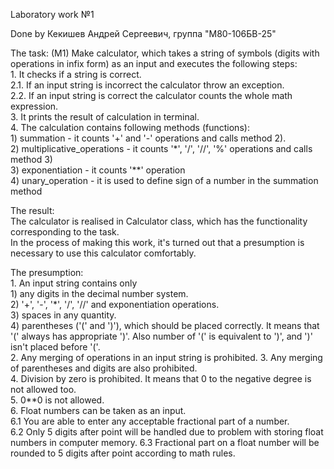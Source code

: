 Laboratory work №1                                                                                                         
                                                                                                                     
Done by Кекишев Андрей Сергеевич, группа "М80-106БВ-25"                                                                  
                                                                                                         
The task:
    (M1) Make calculator, which takes a string of symbols (digits with operations
    in infix form) as an input and executes the following steps:                                                                                            
    1. It checks if a string is correct.                                                                                                                           
    2.1. If an input string is incorrect the calculator throw an exception.                                                                                         
    2.2. If an input string is correct the calculator counts the whole math expression.                                                                             
    3. It prints the result of calculation in terminal.                                                                                                         
    4. The calculation contains following methods (functions):                                                                                                                                                                                                                                            
            1) summation - it counts '+' and '-' operations and calls method 2).                                                                                      
            2) multiplicative_operations - it counts '*', '/', '//', '%' operations and calls method 3)                                                               
            3) exponentiation - it counts '**' operation                                                                                                         
            4) unary_operation - it is used to define sign of a number in the summation method                                                                        
      
The result:                                                                                                                                                                                                                                              
    The calculator is realised in Calculator class, which has the functionality corresponding to the task.                                                          
    In the process of making this work, it's turned out that a presumption is necessary to
    use this calculator comfortably.                                                                                                         
                                                                                                            
The presumption:                                                                                                                                                                                                                                                  
    1. An input string contains only                                                                                                         
        1) any digits in the decimal number system.                                                                                                         
        2) '+', '-', '*', '/', '//' and exponentiation operations.                                                                                                         
        3) spaces in any quantity.                                                                                                         
        4) parentheses ('(' and ')'), which should be placed correctly. It means that
            '(' always has appropriate ')'. Also number of '(' is equivalent to ')', and ')'
            isn't placed before '('.                                                                                                         
    2.  Any merging of operations in an input string is prohibited.
    3. Any merging of parentheses and digits are also prohibited.                                                                                                         
    4. Division by zero is prohibited. It means that 0 to the negative degree is not allowed too.                                                                         
    5. 0**0 is not allowed.                                                                                                         
    6. Float numbers can be taken as an input.                                                                                     
    6.1 You are able to enter any acceptable fractional part of a number.                                                                                                       
    6.2 Only 5 digits after point will be handled due to problem with storing float numbers in computer memory.
    6.3 Fractional part on a float number will be rounded to 5 digits after point according to math rules.                                                                                                              
